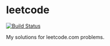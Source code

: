# leetcode
[![Build Status](https://travis-ci.org/nnovzver/leetcode.svg?branch=master)](https://travis-ci.org/nnovzver/leetcode)

My solutions for leetcode.com problems.
